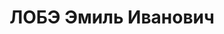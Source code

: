 ---
title: ЛОБЭ Эмиль Иванович
description: "Род. в 1901, Лифляндская губ., Венденский уезд, латыш, обр.: высшее,\
  \ б/п (ранее примыкал к анархистам). Проживал: Москва, ул.Лефортовский Вал, д.7,\
  \ корп.12, кв.56 (др. адрес - Кропоткинский пер, д.31/16, кв.31). На момент ареста\
  \ находился в распоряжении Наркомата тяжелой промышленности СССР. \n  Арестован\
  \ 29.08.1937. Обв. в создании анархическо-террористической организации и подготовке\
  \ терактов против руководителей ВКП(б). Приговор: ВК ВС СССР, 02.11.1937 – ВМН.\
  \ Расстрелян 02.11.1937, г.Москва. \n  Реабилитирован ВК ВС СССР 15.06.1957"
---